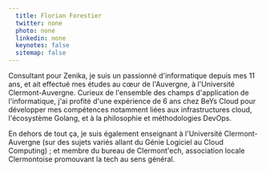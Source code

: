 ```yaml
---
  title: Florian Forestier
  twitter: none
  photo: none
  linkedin: none
  keynotes: false
  sitemap: false
---
```

Consultant pour Zenika, je suis un passionné d'informatique depuis mes 11 ans, et ait effectué mes études au cœur de l'Auvergne, à l'Université Clermont-Auvergne. Curieux de l'ensemble des champs d'application de l'informatique, j'ai profité d'une expérience de 6 ans chez BeYs Cloud pour développer mes compétences notamment liées aux infrastructures cloud, l'écosystème Golang, et à la philosophie et méthodologies DevOps.

En dehors de tout ça, je suis également enseignant à l'Université Clermont-Auvergne (sur des sujets variés allant du Génie Logiciel au Cloud Computing) ; et membre du bureau de Clermont'ech, association locale Clermontoise promouvant la tech au sens général.
